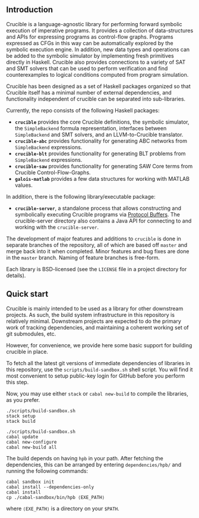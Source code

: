 Introduction
-------------

Crucible is a language-agnostic library for performing forward
symbolic execution of imperative programs.  It provides a collection of
data-structures and APIs for expressing programs as control-flow
graphs.  Programs expressed as CFGs in this way can be automatically
explored by the symbolic execution engine.  In addition, new data
types and operations can be added to the symbolic simulator by
implementing fresh primitives directly in Haskell.  Crucible also
provides connections to a variety of SAT and SMT solvers that can be
used to perform verification and find counterexamples to logical
conditions computed from program simulation.

Crucible has been designed as a set of Haskell packages organized so that Crucible
itself has a minimal number of external dependencies, and functionality
independent of crucible can be separated into sub-libraries.

Currently, the repo consists of the following Haskell packages:

 * **`crucible`** provides the core Crucible definitions, the
   symbolic simulator, the `SimpleBackend` formula representation, interfaces
   between `SimpleBackend` and SMT solvers, and an LLVM-to-Crucible translator.
 * **`crucible-abc`** provides functionality for generating
   ABC networks from `SimpleBackend` expressions.
 * **`crucible-blt`** provides functionality for generating
   BLT problems from `SimpleBackend` expressions.
 * **`crucible-saw`** provides functionality for generating
   SAW Core terms from Crucible Control-Flow-Graphs.
 * **`galois-matlab`** provides a few data structures for working with
   MATLAB values.

In addition, there is the following library/executable package:

 * **`crucible-server`**, a standalone process that allows constructing
   and symbolically executing Crucible programs via [Protocol Buffers][pb].
   The crucible-server directory also contains a Java API for
   connecting to and working with the `crucible-server`.

[pb]: https://developers.google.com/protocol-buffers/ "Protocol Buffers"


The development of major features and additions to `crucible` is done
in separate branches of the repository, all of which are based off
`master` and merge back into it when completed. Minor features and bug
fixes are done in the `master` branch. Naming of feature branches is
free-form.

Each library is BSD-licensed (see the `LICENSE` file in a project
directory for details).

Quick start
-------------


Crucible is mainly intended to be used as a library for other
downstream projects.  As such, the build system infrastructure in this
repository is relatively minimal. Downstream projects are expected to
do the primary work of tracking dependencies, and maintaining a
coherent working set of git submodules, etc.

However, for convenience, we provide here some basic support for
building crucible in place.

To fetch all the latest git versions of immediate dependencies of
libraries in this repository, use the `scripts/build-sandbox.sh` shell
script.  You will find it most convenient to setup public-key login
for GitHub before you perform this step.

Now, you may use either `stack` or `cabal new-build` to compile the
libraries, as you prefer.

```
./scripts/build-sandbox.sh
stack setup
stack build
```

```
./scripts/build-sandbox.sh
cabal update
cabal new-configure
cabal new-build all
```

The build depends on having `hpb` in your path. After fetching the
dependencies, this can be arranged by entering `dependencies/hpb/` and
running the following commands:
```
cabal sandbox init
cabal install --dependencies-only
cabal install
cp ./cabal-sandbox/bin/hpb ⟨EXE_PATH⟩
```
where `⟨EXE_PATH⟩` is a directory on your `$PATH`.
